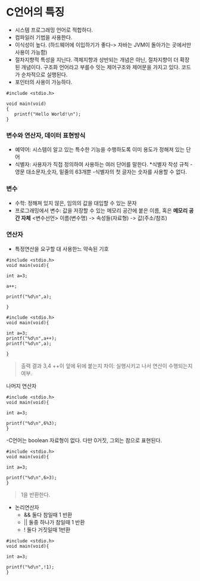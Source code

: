 # C언어의 특징

- 시스템 프로그래밍 언어로 적합하다.
- 컴파일러 기법을 사용한다.
- 이식성이 높다. (하드웨어에 이입하기가 좋다-> 자바는 JVM이 돌아가는 곳에서만 사용이 가능함)
- 절차지향적 특성을 지닌다. 객체지향과 상반되는 개념은 아닌, 절차지향이 더 확장된 개념이다. 구조화 언어라고 부를수 잇는 제어구조와 제어문을 가지고 있다. 코드가 순차적으로 실행된다. 
- 포인터의 사용이 가능하다.

 ```
#include <stdio.h>

void main(void)
{
	printf("Hello World!\n");
}
 ```


### 변수와 연산자, 데이터 표현방식
- 예약어: 시스템이 알고 있는 특수한 기능을 수행하도록 이미 용도가 정해져 있는 단어
- 식별자: 사용자가 직접 정의하여 사용하는 여러 단어를 말한다.
*식별자 작성 규칙
-영문 대소문자,숫자, 밑줄의 63개뿐
-식별자의 첫 글자는 숫자를 사용할 수 없다.


### 변수
- 수학: 정해져 있지 않은, 임의의 값을 대입할 수 있는 문자
- 프로그래밍에서 변수: 값을 저장할 수 있는 메모리 공간에 붙은 이름, 혹은 **메모리 공간 자체**
<변수선언>
이름(변수명) -> 속성들(자료형) -> 값(주소/참조)

### 연산자
- 특정연산을 요구할 대 사용한느 약속된 기호

```
#include <stdio.h>
void main(void){

int a=3;

a++;

printf("%d\n",a);

}
```

```
#include <stdio.h>
void main(void){

int a=3;
printf("%d\n",a++);
printf("%d\n",a);

}

```

>출력 결과 3,4
++이 앞에 뒤에 붙는지 차이: 실행시키고 나서 연산이 수행되는지 여부.


나머지 연산자

```
#include <stdio.h>
void main(void){

int a=3;

printf("%d\n",6%3);
}
```

-C언어는 boolean 자료형이 없다. 다만 0거짓, 그외는 참으로 표현된다.
```
#include <stdio.h>
void main(void){

int a=3;

printf("%d\n",6>3);
}
```
> 1을 반환한다.

- 논리연산자
  - && 둘다 참일때 1 반환
  - || 둘중 하나가 참일때 1 반환
  - !  둘다 거짓일때 1반환 

```
#include <stdio.h>
void main(void){

int a=3;

printf("%d\n",!1);
}
```

